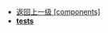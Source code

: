 - [返回上一级 [components]](vueGoogleMap/src/components/)
- [__tests__](vueGoogleMap/src/components/__tests__/)
